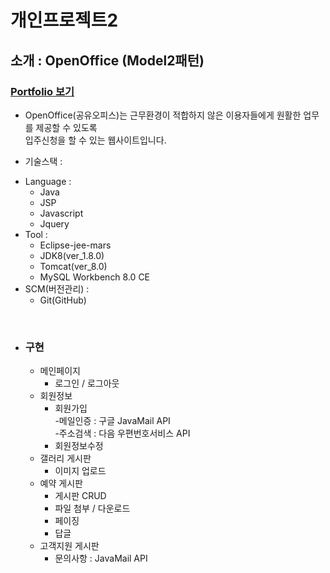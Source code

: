# 개인프로젝트2

## 소개 : OpenOffice (Model2패턴)
### <a href="https://github.com/singhasla/ITwill_myProject/blob/master/Portfolio1.pdf">Portfolio 보기</a>
   - OpenOffice(공유오피스)는 근무환경이 적합하지 않은 이용자들에게 원활한 업무를 제공할 수 있도록<br>
   입주신청을 할 수 있는 웹사이트입니다.
      
  - 기술스택 :
  + Language :
    * Java
    * JSP
    * Javascript
    * Jquery
  + Tool : 
    * Eclipse-jee-mars
    * JDK8(ver_1.8.0)
    * Tomcat(ver_8.0)
    * MySQL Workbench 8.0 CE
  + SCM(버전관리) :
    * Git(GitHub)

<Br>
   
   - ### 구현
      + 메인페이지
         * 로그인 / 로그아웃
      + 회원정보
         * 회원가입<Br>
            -메일인증 : 구글 JavaMail API<Br>
            -주소검색 : 다음 우편번호서비스 API<Br>
         * 회원정보수정
      + 갤러리 게시판
         * 이미지 업로드
      + 예약 게시판
         * 게시판 CRUD
         * 파일 첨부 / 다운로드
         * 페이징
         * 답글
      + 고객지원 게시판
         * 문의사항 : JavaMail API
